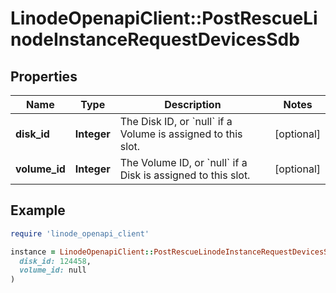 # LinodeOpenapiClient::PostRescueLinodeInstanceRequestDevicesSdb

## Properties

| Name | Type | Description | Notes |
| ---- | ---- | ----------- | ----- |
| **disk_id** | **Integer** | The Disk ID, or &#x60;null&#x60; if a Volume is assigned to this slot. | [optional] |
| **volume_id** | **Integer** | The Volume ID, or &#x60;null&#x60; if a Disk is assigned to this slot. | [optional] |

## Example

```ruby
require 'linode_openapi_client'

instance = LinodeOpenapiClient::PostRescueLinodeInstanceRequestDevicesSdb.new(
  disk_id: 124458,
  volume_id: null
)
```

